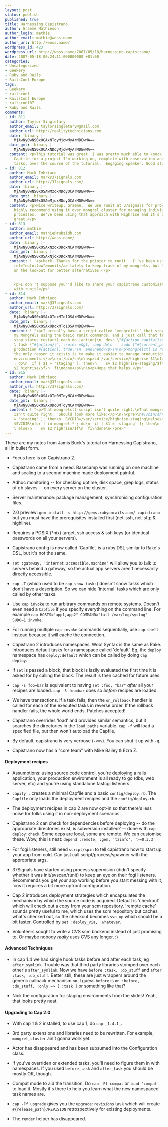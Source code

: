 ```yaml
---
layout: post
status: publish
published: true
title: Harnessing Capistrano
author: Graeme Mathieson
author_login: mathie
author_email: mathie@woss.name
author_url: http://woss.name/
wordpress_id: 423
wordpress_url: http://woss.name/2007/05/18/harnessing-capistrano/
date: 2007-05-18 00:24:11.000000000 +01:00
categories:
- Uncategorized
- Geekery
- Ruby and Rails
- RailsConf Europe
tags:
- Geekery
- railsconf
- RailsConf Europe
- railsconf07
- Ruby and Rails
comments:
- id: 811
  author: Taylor Singletary
  author_email: taylorsingletary@gmail.com
  author_url: http://realitytechnicians.com
  date: !binary |-
    MjAwNy0wNS0xOCAxNToyMjowMyArMDEwMA==
  date_gmt: !binary |-
    MjAwNy0wNS0xOCAxNDoyMjowMyArMDEwMA==
  content: <p>This tutorial was great. I was pretty much able to knock out a whole
    Capfile for a project I'm working on, complete with observation and server manipulation
    tasks, over the course of the tutorial.  Engaging speaker. Good stuff.</p>
- id: 812
  author: Mark Imbriaco
  author_email: mark@37signals.com
  author_url: http://37signals.com/
  date: !binary |-
    MjAwNy0wNS0xOSAwMzoxMDoyOCArMDEwMA==
  date_gmt: !binary |-
    MjAwNy0wNS0xOSAwMjoxMDoyOCArMDEwMA==
  content: <p>Nice writeup, Graeme.  We use runit at 37signals for process supervision.  I
    highly recommend using it over mongrel_cluster for managing individual Mongrel
    processes.  We've been using that approach with Highrise and it's been working
    great.</p>
- id: 813
  author: mathie
  author_email: mathie@rubaidh.com
  author_url: http://woss.name/
  date: !binary |-
    MjAwNy0wNS0xOSAxNzoxODoxNCArMDEwMA==
  date_gmt: !binary |-
    MjAwNy0wNS0xOSAxNjoxODoxNCArMDEwMA==
  content: ! '<p>Mark: Thanks for the pointer to runit.  I''ve been using <a href="http://www.tildeslash.com/monit/"
    rel="nofollow">monit</a> lately to keep track of my mongrels, but I''m always
    on the lookout for better alternatives.</p>


    <p>I don''t suppose you''d like to share your capistrano customisations for integrating
    with runit?</p>'
- id: 814
  author: Mark Imbriaco
  author_email: mark@37signals.com
  author_url: http://37signals.com/
  date: !binary |-
    MjAwNy0wNS0xOSAxOToxMTo1OSArMDEwMA==
  date_gmt: !binary |-
    MjAwNy0wNS0xOSAxODoxMTo1OSArMDEwMA==
  content: ! "<p>I actually have a script called 'mongrelctl' that stops/starts/restarts
    my Mongrels using the basic runit commands, and I just call that from Capistrano:</p>\n\n<p>%w(start
    stop status restart).each do |action|\n  desc \"#{action.capitalize} Mongrel\"\n
    \ task \"#{action}\", :roles =&gt; :app do\n    sudo \"#{current_path}/script/mongrelctl
    production #{action}; true\"\n  end\nend</p>\n\n<p>mongrelctl is really simple,
    the only reason it exists is to make it easier to manage production vs. staging
    environments:</p>\n\n!/bin/sh\n\n<p>cd /var/service/highrise-$1\nfor f in mongrel-*
    ; do\n  if [ $1 = 'staging' ]; then\n    sv $2 highrise-staging/$f\n  else\n    sv
    $2 highrise/$f\n  fi\ndone</p>\n\n<p>Hope that helps.</p>"
- id: 815
  author: Mark Imbriaco
  author_email: mark@37signals.com
  author_url: http://37signals.com/
  date: !binary |-
    MjAwNy0wNS0xOSAxOTo0MToyNCArMDEwMA==
  date_gmt: !binary |-
    MjAwNy0wNS0xOSAxODo0MToyNCArMDEwMA==
  content: ! "<p>That mongrelctl script isn't quite right.\nThat mongrelctl I pasted
    isn't quite right.  Should look more like:</p>\n\n<pre>\n#!/bin/sh\n\nif [ $1
    = 'staging' ]; then\n  SVCDIR=/var/service/highrise-staging\nelse\n  SVCDIR=/var/service/highrise\nfi\n\ncd
    $SVCDIR\nfor f in mongrel-* ; do\n  if [ $1 = 'staging' ]; then\n    sv $2 highrise-staging/$f\n
    \ else\n    sv $2 highrise/$f\n  fi\ndone\n</pre>"
---
```

These are my notes from Jamis Buck's tutorial on Harnessing Capistrano, all in bullet form.

* Focus here is on Capistrano 2.

* Capistrano came from a need. Basecamp was running on one machine and scaling to a second machine made deployment painful.

* Adhoc monitoring -- for checking uptime, disk space, grep logs, status of db slaves -- on every server on the cluster.

* Server maintenance: package management, synchronising configuration files.

* 2.0 preview: `gem install -s http://gems.rubyonrails.com/ capistrano` but you must have the prerequisites installed first (net-ssh, net-sftp & highline).

* Requires a POSIX (*nix) target, ssh access & ssh keys (or identical passwords on all your servers).

* Capistrano config is now called 'Capfile', is a ruby DSL similar to Rake's DSL, but it's not the same.

* `set :gateway, 'internet.accessible.machine'` will allow you to talk to servers behind a gateway, so the actual app servers aren't necessarily directly accessible.

* `cap -T` (which used to be `cap show_tasks`) doesn't show tasks which don't have a description. So we can hide 'internal' tasks which are only called by other tasks.

* Use `cap invoke` to run arbitrary commands on remote systems. Doesn't even need a `Capfile` if you specify everything on the command line. For example `cap HOSTS="app1,app2" COMMAND="tail /var/log/syslog" SUDO=1 invoke`.

* For running multiple `cap invoke` commands sequentially, use `cap shell` instead because it will cache the connection.

* Capistrano 2 introduces namespaces. Woo! Syntax is the same as Rake.  Introduces default tasks for a namespace called 'default'. Eg, the `deploy` namespace has `deploy:default` which can be called by doing `cap deploy`.

* If `set` is passed a block, that block is lazily evaluated the first time it is asked for by calling the block. The result is then cached for future uses.

* `cap -s foo=bar` is equivalent to having `set :foo, "bar"` *after* all your recipes are loaded.  `cap -S foo=bar` does so *before* recipes are loaded.

* We have transactions. If a task fails, then the `on_rollback` handler is called for each of the executed tasks in reverse order. If the rollback handler fails, the whole world ends. Patches accepted!

* Capistrano overrides 'load' and provides similar semantics, but it searches the directories in the `load_paths` variable. `cap -f` will load a specified file, but then won't autoload the Capfile.

* By default, capistrano is very verbose (`-vvv`). You can shut it up with `-q`.

* Capistrano now has a "core team" with Mike Bailey & Ezra Z.

#### Deployment recipes

* Assumptions: using source code control, you're deploying a rails application, your production environment is all ready to go (dbs, web server, etc) and you're using standalone fastcgi listeners.

* `capify .` creates a minimal Capfile and a basic `config/deploy.rb`. The `Capfile` only loads the deployment recipes and the `config/deploy.rb`.

* The deployment recipes in cap 2 are now opt-in so that there's less noise for folks using it in non-deployment scenarios.

* Capistrano 2 can check for dependencies before deploying -- do the appropriate directories exist, is subversion installed? -- done with `cap deploy:check`. Some deps are local, some are remote. We can customise these. Wow, this is neat: `depend :remote, :gem, 'tzinfo', '>=0.3.3'`

* For fcgi listeners, still need `script/spin` to tell capistrano how to start up your app from cold. Can just call script/process/spawner with the appropriate args.

* 37Signals have started using process supervision (didn't specify whether it was init/svscan/runit) to keep an eye on their fcgi listeners. Recommends you get your app working before you start messing with it, 'cos it requires a bit more upfront configuration.

* Cap 2 introduces deployment strategies which encapsulates the mechanism by which the source code is acquired. Default is 'checkout' which will check out a copy from your scm repository. 'remote cache' sounds pretty useful to me, which uses the scm repository but caches what's checked out, so the checkout becomes `svn up` which should be a bit faster. Controlled by `set :deploy_via, :whatever`.

* Volunteers sought to write a CVS scm backend instead of just promising to. Or maybe nobody *really* uses CVS any longer. :)

#### Advanced Techniques

* In cap 1.4 we had single hook tasks before and after each task, eg `after_symlink`. Trouble was that third party libraries stomped over each other's `after_symlink`. Now we have `before :task, :do_stuff` and `after :task, :do_stuff`. Better still, these are just wrappers around the generic callback mechanism `on`. I guess `before` is `on :before, :do_stuff, :only => [ :task ]` or something like that?

* Nick the configuration for staging environments from the slides! Yeah, that looks pretty neat.

#### Upgrading to Cap 2.0

* With cap 1 & 2 installed, to use cap 1, do `cap _1.4.1_`.

* 3rd party extensions and libraries need to be rewritten. For example, `mongrel_cluster` ain't gonna work yet.

* Actor has disappeared and has been subsumed into the Configuration class.

* If you've overriden or extended tasks, you'll need to figure them in with namespaces. If you used `before_task` and `after_task` you should be mostly OK, though.

* Compat mode to aid the transition. Do `cap -Ff compat` or `load 'compat'` to load it. Mostly it's there to help you learn what the new namespaced task names are.

* `cap -Ff upgrade` gives you the `upgrade:revisions` task which will create `#{release_path}/REVISION` retrospectively for existing deployments.

* The `render` helper has disappeared.
